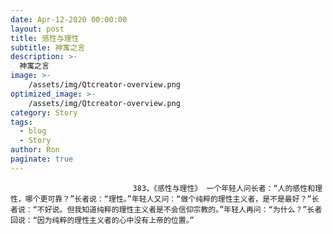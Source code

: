 ```yaml
---
date: Apr-12-2020 00:00:00
layout: post
title: 感性与理性
subtitle: 神寓之言
description: >-
  神寓之言
image: >-
    /assets/img/Qtcreator-overview.png
optimized_image: >-
    /assets/img/Qtcreator-overview.png
category: Story
tags:
  - blog
  - Story
author: Ron
paginate: true
---
```


							　　383，《感性与理性》 一个年轻人问长者：“人的感性和理性，哪个更可靠？”长者说：“理性。”年轻人又问：“做个纯粹的理性主义者，是不是最好？”长者说：“不好说。但我知道纯粹的理性主义者是不会信仰宗教的。”年轻人再问：“为什么？”长者回说：“因为纯粹的理性主义者的心中没有上帝的位置。”
							
							
						